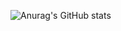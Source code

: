 ![Anurag's GitHub stats](https://github-readme-stats.vercel.app/api?username=HJ-513&show_icons=true&theme=radical)
